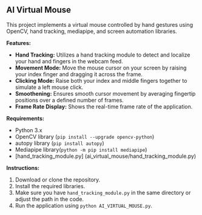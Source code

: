 ## AI Virtual Mouse

This project implements a virtual mouse controlled by hand gestures using OpenCV, hand tracking, mediapipe, and screen automation libraries.

**Features:**

* **Hand Tracking:** Utilizes a hand tracking module to detect and localize your hand and fingers in the webcam feed.
* **Movement Mode:** Move the mouse cursor on your screen by raising your index finger and dragging it across the frame.
* **Clicking Mode:** Raise both your index and middle fingers together to simulate a left mouse click.
* **Smoothening:** Ensures smooth cursor movement by averaging fingertip positions over a defined number of frames.
* **Frame Rate Display:** Shows the real-time frame rate of the application.

**Requirements:**

* Python 3.x
* OpenCV library (`pip install --upgrade opencv-python`)
* autopy library (`pip install autopy`)
* Mediapipe library(`python -m pip install mediapipe`)
* [hand_tracking_module.py] (ai_virtual_mouse/hand_tracking_module.py)

**Instructions:**

1. Download or clone the repository.
2. Install the required libraries.
3. Make sure you have `hand_tracking_module.py` in the same directory or adjust the path in the code.
4. Run the application using `python AI_VIRTUAL_MOUSE.py`.
